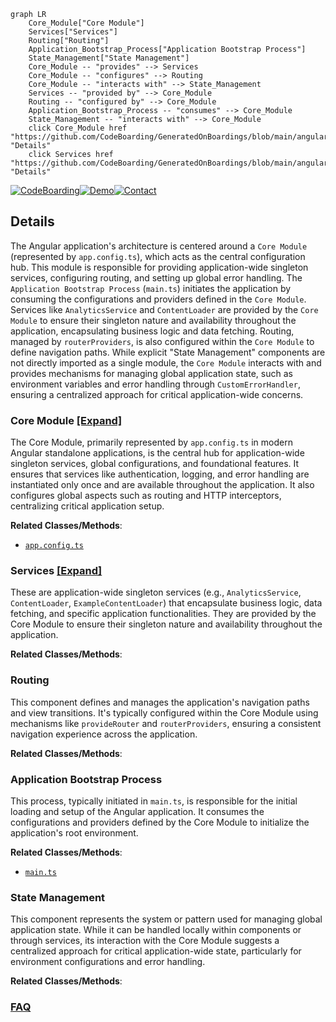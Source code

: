```mermaid
graph LR
    Core_Module["Core Module"]
    Services["Services"]
    Routing["Routing"]
    Application_Bootstrap_Process["Application Bootstrap Process"]
    State_Management["State Management"]
    Core_Module -- "provides" --> Services
    Core_Module -- "configures" --> Routing
    Core_Module -- "interacts with" --> State_Management
    Services -- "provided by" --> Core_Module
    Routing -- "configured by" --> Core_Module
    Application_Bootstrap_Process -- "consumes" --> Core_Module
    State_Management -- "interacts with" --> Core_Module
    click Core_Module href "https://github.com/CodeBoarding/GeneratedOnBoardings/blob/main/angular/Core_Module.md" "Details"
    click Services href "https://github.com/CodeBoarding/GeneratedOnBoardings/blob/main/angular/Services.md" "Details"
```

[![CodeBoarding](https://img.shields.io/badge/Generated%20by-CodeBoarding-9cf?style=flat-square)](https://github.com/CodeBoarding/GeneratedOnBoardings)[![Demo](https://img.shields.io/badge/Try%20our-Demo-blue?style=flat-square)](https://www.codeboarding.org/demo)[![Contact](https://img.shields.io/badge/Contact%20us%20-%20contact@codeboarding.org-lightgrey?style=flat-square)](mailto:contact@codeboarding.org)

## Details

The Angular application's architecture is centered around a `Core Module` (represented by `app.config.ts`), which acts as the central configuration hub. This module is responsible for providing application-wide singleton services, configuring routing, and setting up global error handling. The `Application Bootstrap Process` (`main.ts`) initiates the application by consuming the configurations and providers defined in the `Core Module`. Services like `AnalyticsService` and `ContentLoader` are provided by the `Core Module` to ensure their singleton nature and availability throughout the application, encapsulating business logic and data fetching. Routing, managed by `routerProviders`, is also configured within the `Core Module` to define navigation paths. While explicit "State Management" components are not directly imported as a single module, the `Core Module` interacts with and provides mechanisms for managing global application state, such as environment variables and error handling through `CustomErrorHandler`, ensuring a centralized approach for critical application-wide concerns.

### Core Module [[Expand]](./Core_Module.md)
The Core Module, primarily represented by `app.config.ts` in modern Angular standalone applications, is the central hub for application-wide singleton services, global configurations, and foundational features. It ensures that services like authentication, logging, and error handling are instantiated only once and are available throughout the application. It also configures global aspects such as routing and HTTP interceptors, centralizing critical application setup.


**Related Classes/Methods**:

- <a href="https://github.com/angular/angular/blob/main/adev/src/app/app.config.ts" target="_blank" rel="noopener noreferrer">`app.config.ts`</a>


### Services [[Expand]](./Services.md)
These are application-wide singleton services (e.g., `AnalyticsService`, `ContentLoader`, `ExampleContentLoader`) that encapsulate business logic, data fetching, and specific application functionalities. They are provided by the Core Module to ensure their singleton nature and availability throughout the application.


**Related Classes/Methods**:



### Routing
This component defines and manages the application's navigation paths and view transitions. It's typically configured within the Core Module using mechanisms like `provideRouter` and `routerProviders`, ensuring a consistent navigation experience across the application.


**Related Classes/Methods**:



### Application Bootstrap Process
This process, typically initiated in `main.ts`, is responsible for the initial loading and setup of the Angular application. It consumes the configurations and providers defined by the Core Module to initialize the application's root environment.


**Related Classes/Methods**:

- <a href="https://github.com/angular/angular/blob/main/adev/src/main.ts" target="_blank" rel="noopener noreferrer">`main.ts`</a>


### State Management
This component represents the system or pattern used for managing global application state. While it can be handled locally within components or through services, its interaction with the Core Module suggests a centralized approach for critical application-wide state, particularly for environment configurations and error handling.


**Related Classes/Methods**:





### [FAQ](https://github.com/CodeBoarding/GeneratedOnBoardings/tree/main?tab=readme-ov-file#faq)
